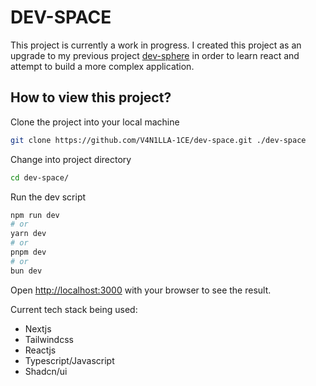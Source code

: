 # DEV-SPACE

This project is currently a work in progress. I created this project as an upgrade to my previous project [dev-sphere](https://github.com/V4N1LLA-1CE/dev-sphere) in order to learn react and attempt to build a more complex application. 

## How to view this project?

Clone the project into your local machine
```bash
git clone https://github.com/V4N1LLA-1CE/dev-space.git ./dev-space
```

Change into project directory
```bash
cd dev-space/
```

Run the dev script
```bash
npm run dev
# or
yarn dev
# or
pnpm dev
# or
bun dev
```

Open [http://localhost:3000](http://localhost:3000) with your browser to see the result.

Current tech stack being used:
- Nextjs
- Tailwindcss
- Reactjs
- Typescript/Javascript
- Shadcn/ui

